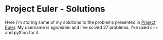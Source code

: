 # Project Euler - Solutions

Here i'm storing some of my solutions to the problems presented 
in [Project Euler](http://projecteuler.net).
My username is _egrinstein_ and I've solved 27 problems. I've used 
c++ and python for it.

